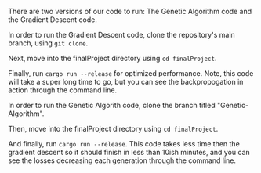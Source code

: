 There are two versions of our code to run: The Genetic Algorithm code and the Gradient Descent code.

In order to run the Gradient Descent code, clone the repository's main branch, using `git clone`.

Next, move into the finalProject directory using `cd finalProject`.

Finally, run `cargo run --release` for optimized performance. Note, this code will take a super long time to go, but you can see the backpropogation in action through the command line.


In order to run the Genetic Algorith code, clone the branch titled "Genetic-Algorithm".

Then, move into the finalProject directory using `cd finalProject`.

And finally, run `cargo run --release`. This code takes less time then the gradient descent so it should finish in less than 10ish minutes, and you can see the losses decreasing each generation through the command line.
